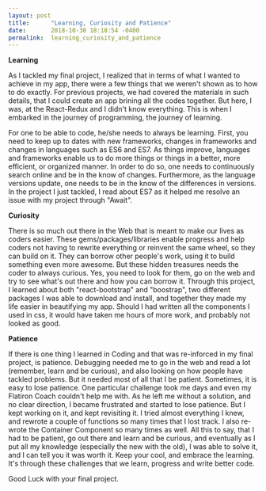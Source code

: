 ```yaml
---
layout: post
title:      "Learning, Curiosity and Patience"
date:       2018-10-30 18:18:54 -0400
permalink:  learning_curiosity_and_patience
---
```



**Learning**

As I tackled my final project, I realized that in terms of what I wanted to achieve in my app, there were a few things that we weren't shown as to how to do exactly. For previous projects, we had covered the materials in such details, that I could create an app brining all the codes together. But here, I was, at the React-Redux and I didn't know everything. This is when I embarked in the journey of programming, the journey of learning. 

For one to be able to code, he/she needs to always be learning. First, you need to keep up to dates with new frameworks, changes in frameworks and changes in languages such as ES6 and ES7. As things improve, languages and frameworks enable us to do more things or things in a better, more efficient, or organized manner. In order to do so, one needs to continuously search online and be in the know of changes. Furthermore, as the language versions update, one needs to be in the know of the differences in versions. In the project I just tackled, I read about ES7 as it helped me resolve an issue with my project through "Await".

**Curiosity**

There is so much out there in the Web that is meant to make our lives as coders easier. These gems/packages/libraries  enable progress and help coders not having to rewrite everything or reinvent the same wheel, so they can build on it. They can borrow other people's work, using it to build something even more awesome. But these hidden treasures needs the coder to always curious. Yes, you need to look for them, go on the web and try to see what's out there and how you can borrow it. Through this project, I learned about both "react-bootstrap" and "boostrap", two different packages I was able to download and install, and together they made my life easier in beautifying my app. Should I had written all the components I used in css, it would have taken me hours of more work, and probably not looked as good.

**Patience**

If there is one thing I learned in Coding and that was re-inforced in my final project, is patience. Debugging needed me to go in the web and read a lot (remember, learn and be curious), and also looking on how people have tackled problems. But it needed most of all that I be patient. Sometimes, it is easy to lose patience. One particular challenge took me days and even my Flatiron Coach couldn't help me with. As he left me without a solution, and no clear direction, I became frustrated and started to lose patience. But I kept working on it, and kept revisiting it. I tried almost everything I knew, and rewrote a couple of functions so many times that I lost track. I also re-wrote the Container Component so many times as well. All this to say, that I had to be patient, go out there and learn and be curious, and eventually as I put all my knowledge (especially the new with the old), I was able to solve it, and I can tell you it was worth it. Keep your cool, and embrace the learning. It's through these challenges that we learn, progress and write better code.

Good Luck with your final project.




